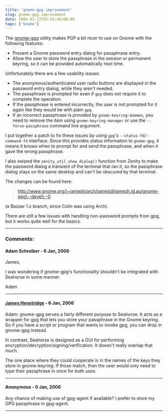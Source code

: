 ```yaml
---
title: 'gnome-gpg improvement'
slug: gnome-gpg-improvement
date: 2006-01-13T05:54:49+08:00
tags: ['Gnome']
---
```


The [gnome-gpg](http://people.redhat.com/~walters/gnome-gpg/) utility
makes PGP a bit nicer to use on Gnome with the following features:

-   Present a Gnome password entry dialog for passphrase entry.
-   Allow the user to store the passphrase in the session or permanent
    keyring, so it can be provided automatically next time.

Unfortunately there are a few usability issues:

-   The anonymous/authenticated user radio buttons are displayed in the
    password entry dialog, while they aren\'t needed.
-   The passphrase is prompted for even if `gpg` does not require it to
    complete the operation.
-   If the passphrase is entered incorrectly, the user is not prompted
    for it again like they would be with plain `gpg`.
-   If an incorrect passphrase is provided by `gnome-keyring-daemon`,
    you need to remove the item using `gnome-keyring-manager` or use the
    `--force-passphrase` command line argument.

I put together a patch to fix these issues by using `gpg`\'s
`--status-fd`/`--command-fd` interface. Since this provides status
information to `gnome-gpg`, it means it knows when to prompt for and
send the passphrase, and when it gave the wrong passphrase.

I also swiped the `zenity_util_show_dialog()` function from Zenity to
make the password dialog a transient of the terminal that ran it, so the
passphrase dialog stays on the same desktop and can\'t be obscured by
that terminal.

The changes can be found here:

> http://www.gnome.org/\~jamesh/arch/james\@jamesh.id.au/gnome-gpg\--devel\--0

(a Bazaar 1.x branch, since Colin was using Arch).

There are still a few issues with handling non-password prompts from
gpg, but it works quite well for the basics.

---
### Comments:
#### Adam Schreiber - <time datetime="2006-01-14 00:34:33">6 Jan, 2006</time>

James,

I was wondering if gnome-gpg\'s functionality shouldn\'t be integrated
with Seahorse in some manner.

Adam

---
#### [James Henstridge](http://blogs.gnome.org/jamesh) - <time datetime="2006-01-14 12:55:47">6 Jan, 2006</time>

Adam: gnome-gpg serves a fairly different purpose to Seahorse. It acts
as a wrapper for gpg that lets you store your passphrase in the Gnome
keyring. So if you have a script or program that wants to invoke gpg,
you can drop in gnome-gpg instead.

In contrast, Seahorse is designed as a GUI for performing
encryption/decryption/signing/verification. It doesn\'t really overlap
that much.

The one place where they could cooperate is in the names of the keys
they store in gnome-keyring. If those match, then the user would only
need to type their passphrase in once for both uses.

---
#### Anonymous - <time datetime="2006-01-15 09:09:00">0 Jan, 2006</time>

Any chance of making use of gpg-agent if available? I prefer to store my
GPG passphrase in gpg-agent.

---
